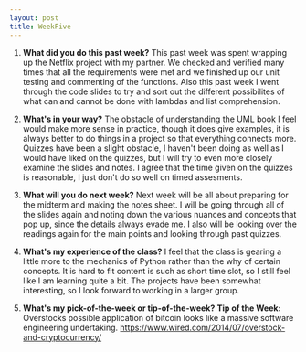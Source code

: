 ```yaml
---
layout: post
title: WeekFive
---
```


1. **What did you do this past week?**
This past week was spent wrapping up the Netflix project with my partner. We checked and verified many times that all the requirements were met and we finished up our unit testing and commenting of the functions. Also this past week I went through the code slides to try and sort out the different possibilites of what can and cannot be done with lambdas and list comprehension.

2. **What's in your way?**
The obstacle of understanding the UML book I feel would make more sense in practice, though it does give examples, it is always better to do things in a project so that everything connects more. Quizzes have been a slight obstacle, I haven't been doing as well as I would have liked on the quizzes, but I will try to even more closely examine the slides and notes. I agree that the time given on the quizzes is reasonable, I just don't do so well on timed assesments. 

3. **What will you do next week?**
Next week will be all about preparing for the midterm and making the notes sheet. I will be going through all of the slides again and noting down the various nuances and concepts that pop up, since the details always evade me. I also will be looking over the readings again for the main points and looking through past quizzes.

4. **What's my experience of the class?**
I feel that the class is gearing a little more to the mechanics of Python rather than the why of certain concepts. It is hard to fit content is such as short time slot, so I still feel like I am learning quite a bit. The projects have been somewhat interesting, so I look forward to working in a larger group.

5. **What's my pick-of-the-week or tip-of-the-week?**
**Tip of the Week:** Overstocks possible application of bitcoin looks like a massive software engineering undertaking.
<https://www.wired.com/2014/07/overstock-and-cryptocurrency/>
